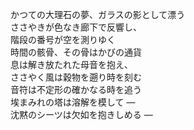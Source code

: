 かつての大理石の夢、ガラスの影として漂う  
ささやきが色なき廊下で反響し、  
階段の番号が空を測りゆく  
時間の骸骨、その骨はかびの通貨   
息は解き放たれた母音を抱え、  
ささやく風は穀物を遡り時を刻む  
音符は不定形の確かなる時を追う  
埃まみれの塔は溶解を模して —  
沈黙のシーツは欠如を抱きしめる —